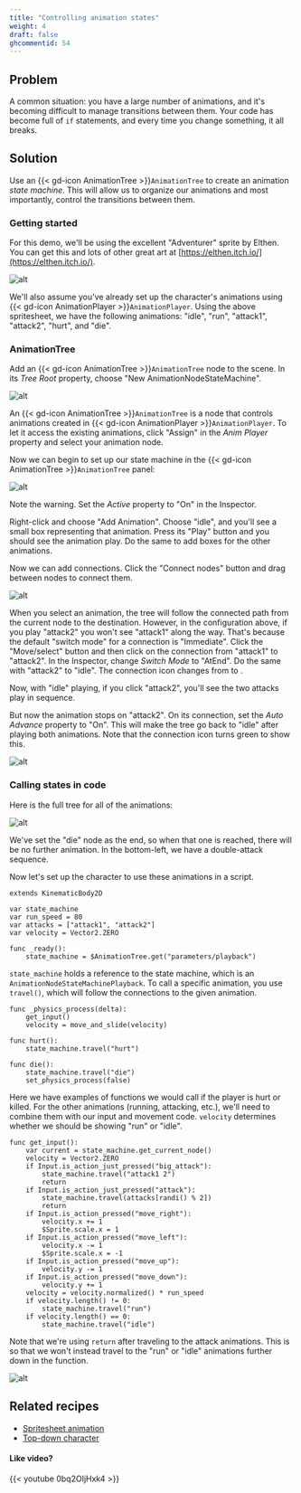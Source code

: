 ```yaml
---
title: "Controlling animation states"
weight: 4
draft: false
ghcommentid: 54
---
```


## Problem

A common situation: you have a large number of animations, and it's becoming difficult to manage transitions between them. Your code has become full of `if` statements, and every time you change something, it all breaks.

## Solution

Use an {{< gd-icon AnimationTree >}}`AnimationTree` to create an animation _state machine_. This will allow us to organize our animations and most importantly, control the transitions between them.

### Getting started

For this demo, we'll be using the excellent "Adventurer" sprite by Elthen. You can get this and lots of other great art at [https://elthen.itch.io/](https://elthen.itch.io/).

![alt](/3.x/img/adventurer_sprite_sheet_v1.1.png)

We'll also assume you've already set up the character's animations using {{< gd-icon AnimationPlayer >}}`AnimationPlayer`. Using the above spritesheet, we have the following animations: "idle", "run", "attack1", "attack2", "hurt", and "die".

### AnimationTree

Add an {{< gd-icon AnimationTree >}}`AnimationTree` node to the scene. In its _Tree Root_ property, choose "New AnimationNodeStateMachine".

![alt](/3.x/img/animation_tree_01.png)

An {{< gd-icon AnimationTree >}}`AnimationTree` is a node that controls animations created in {{< gd-icon AnimationPlayer >}}`AnimationPlayer`. To let it access the existing animations, click "Assign" in the _Anim Player_ property and select your animation node.

Now we can begin to set up our state machine in the {{< gd-icon AnimationTree >}}`AnimationTree` panel:

![alt](/3.x/img/animation_tree_02.png)

Note the warning. Set the _Active_ property to "On" in the Inspector.

Right-click and choose "Add Animation". Choose "idle", and you'll see a small box representing that animation. Press its "Play" button and you should see the animation play. Do the same to add boxes for the other animations.

Now we can add connections. Click the "Connect nodes" button and drag between nodes to connect them.

![alt](/3.x/img/animation_tree_03.png)

When you select an animation, the tree will follow the connected path from the current node to the destination. However, in the configuration above, if you play "attack2" you won't see "attack1" along the way. That's because the default "switch mode" for a connection is "Immediate". Click the "Move/select" button and then click on the connection from "attack1" to "attack2". In the Inspector, change _Switch Mode_ to "AtEnd". Do the same with "attack2" to "idle". The connection icon changes from <i class="fas fa-play"></i> to <i class="fas fa-step-forward"></i>.

Now, with "idle" playing, if you click "attack2", you'll see the two attacks play in sequence.

But now the animation stops on "attack2". On its connection, set the _Auto Advance_ property to "On". This will make the tree go back to "idle" after playing both animations. Note that the connection icon turns green to show this.

![alt](/3.x/img/animation_tree_05.gif)

### Calling states in code

Here is the full tree for all of the animations:

![alt](/3.x/img/animation_tree_06.png)

We've set the "die" node as the end, so when that one is reached, there will be no further animation. In the bottom-left, we have a double-attack sequence.

Now let's set up the character to use these animations in a script.

```gdscript
extends KinematicBody2D

var state_machine
var run_speed = 80
var attacks = ["attack1", "attack2"]
var velocity = Vector2.ZERO

func _ready():
    state_machine = $AnimationTree.get("parameters/playback")
```

`state_machine` holds a reference to the state machine, which is an `AnimationNodeStateMachinePlayback`. To call a specific animation, you use `travel()`, which will follow the connections to the given animation.

```gdscript
func _physics_process(delta):
    get_input()
    velocity = move_and_slide(velocity)

func hurt():
    state_machine.travel("hurt")

func die():
    state_machine.travel("die")
    set_physics_process(false)
```

Here we have examples of functions we would call if the player is hurt or killed. For the other animations (running, attacking, etc.), we'll need to combine them with our input and movement code. `velocity` determines whether we should be showing "run" or "idle".

```gdscript
func get_input():
    var current = state_machine.get_current_node()
    velocity = Vector2.ZERO
    if Input.is_action_just_pressed("big_attack"):
        state_machine.travel("attack1 2")
        return
    if Input.is_action_just_pressed("attack"):
        state_machine.travel(attacks[randi() % 2])
        return
    if Input.is_action_pressed("move_right"):
        velocity.x += 1
        $Sprite.scale.x = 1
    if Input.is_action_pressed("move_left"):
        velocity.x -= 1
        $Sprite.scale.x = -1
    if Input.is_action_pressed("move_up"):
        velocity.y -= 1
    if Input.is_action_pressed("move_down"):
        velocity.y += 1
    velocity = velocity.normalized() * run_speed
    if velocity.length() != 0:
        state_machine.travel("run")
    if velocity.length() == 0:
        state_machine.travel("idle")
```

Note that we're using `return` after traveling to the attack animations. This is so that we won't instead travel to the "run" or "idle" animations further down in the function.

![alt](/3.x/img/animation_tree_07.gif)

## Related recipes

- [Spritesheet animation](/3.x/animation/spritesheet_animation/)
- [Top-down character](/3.x/2d/topdown_movement/#option-1-8-way-movement)

#### Like video?

{{< youtube 0bq2OIjHxk4 >}}
